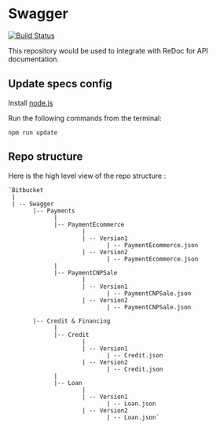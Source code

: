# Swagger

[![Build Status](https://travis-ci.org/Darshan-shivashankar/Swagger.svg?branch=master)](https://travis-ci.org/Darshan-shivashankar/Swagger)

This repository would be used to integrate with ReDoc for API documentation.

## Update specs config

Install [node.js](https://nodejs.org/en/)

Run the following commands from the terminal:

    npm run update

## Repo structure    

Here is the high level view of the repo structure :

```
`Bitbucket
 |
 | -- Swagger
       |-- Payments
             |
             |-- PaymentEcommerce
                     |
                     | -- Version1
                            | -- PaymentEcommerce.json
                     | -- Version2
                            | -- PaymentEcommerce.json
             |
             |-- PaymentCNPSale
                     |
                     | -- Version1
                            | -- PaymentCNPSale.json
                     | -- Version2
                            | -- PaymentCNPSale.json

       |-- Credit & Financing
             |
             |-- Credit
                     |
                     | -- Version1
                            | -- Credit.json
                     | -- Version2
                            | -- Credit.json
             |
             |-- Loan
                     |
                     | -- Version1
                            | -- Loan.json
                     | -- Version2
                            | -- Loan.json`
```       
